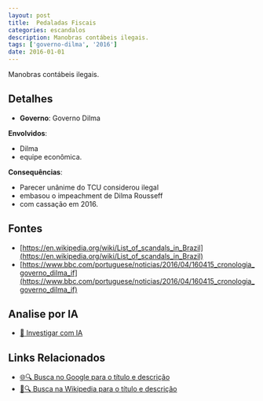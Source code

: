```yaml
---
layout: post
title:  Pedaladas Fiscais
categories: escandalos
description: Manobras contábeis ilegais.
tags: ['governo-dilma', '2016']
date: 2016-01-01
---
```


Manobras contábeis ilegais.

## Detalhes
- **Governo**: Governo Dilma

**Envolvidos**:
- Dilma
- equipe econômica.


**Consequências**:
- Parecer unânime do TCU considerou ilegal
- embasou o impeachment de Dilma Rousseff
- com cassação em 2016.


## Fontes
- [https://en.wikipedia.org/wiki/List_of_scandals_in_Brazil](https://en.wikipedia.org/wiki/List_of_scandals_in_Brazil)
- [https://www.bbc.com/portuguese/noticias/2016/04/160415_cronologia_governo_dilma_if](https://www.bbc.com/portuguese/noticias/2016/04/160415_cronologia_governo_dilma_if)


## Analise por IA
- [🤖 Investigar com IA](https://www.perplexity.ai/search?q=Pedaladas%20Fiscais%20Manobras%20cont%C3%A1beis%20ilegais.%20Governo%20Dilma)

## Links Relacionados
- [🌐🔍 Busca no Google para o título e descrição](https://www.google.com/search?q=Pedaladas%20Fiscais%20Manobras%20cont%C3%A1beis%20ilegais.%20Governo%20Dilma)
- [📖🔍 Busca na Wikipedia para o título e descrição](https://pt.wikipedia.org/w/index.php?search=Pedaladas%20Fiscais%20Manobras%20cont%C3%A1beis%20ilegais.%20Governo%20Dilma)


